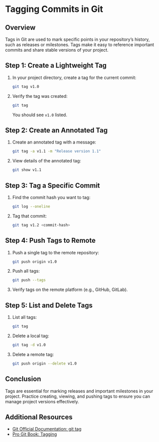 # Tagging Commits in Git

## Overview
Tags in Git are used to mark specific points in your repository’s history, such as releases or milestones. Tags make it easy to reference important commits and share stable versions of your project.

## Step 1: Create a Lightweight Tag

1. In your project directory, create a tag for the current commit:
   ```bash
   git tag v1.0
   ```
2. Verify the tag was created:
   ```bash
   git tag
   ```
   You should see `v1.0` listed.

## Step 2: Create an Annotated Tag

1. Create an annotated tag with a message:
   ```bash
   git tag -a v1.1 -m "Release version 1.1"
   ```
2. View details of the annotated tag:
   ```bash
   git show v1.1
   ```

## Step 3: Tag a Specific Commit

1. Find the commit hash you want to tag:
   ```bash
   git log --oneline
   ```
2. Tag that commit:
   ```bash
   git tag v1.2 <commit-hash>
   ```

## Step 4: Push Tags to Remote

1. Push a single tag to the remote repository:
   ```bash
   git push origin v1.0
   ```
2. Push all tags:
   ```bash
   git push --tags
   ```
3. Verify tags on the remote platform (e.g., GitHub, GitLab).

## Step 5: List and Delete Tags

1. List all tags:
   ```bash
   git tag
   ```
2. Delete a local tag:
   ```bash
   git tag -d v1.0
   ```
3. Delete a remote tag:
   ```bash
   git push origin --delete v1.0
   ```

## Conclusion

Tags are essential for marking releases and important milestones in your project. Practice creating, viewing, and pushing tags to ensure you can manage project versions effectively.

## Additional Resources

- [Git Official Documentation: git tag](https://git-scm.com/docs/git-tag)
- [Pro Git Book: Tagging](https://git-scm.com/book/en/v2/Git-Basics-Tagging)